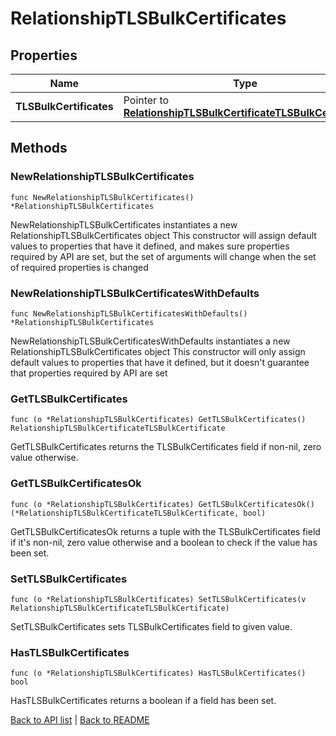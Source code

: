 # RelationshipTLSBulkCertificates

## Properties

Name | Type | Description | Notes
------------ | ------------- | ------------- | -------------
**TLSBulkCertificates** | Pointer to [**RelationshipTLSBulkCertificateTLSBulkCertificate**](RelationshipTLSBulkCertificateTLSBulkCertificate.md) |  | [optional] 

## Methods

### NewRelationshipTLSBulkCertificates

`func NewRelationshipTLSBulkCertificates() *RelationshipTLSBulkCertificates`

NewRelationshipTLSBulkCertificates instantiates a new RelationshipTLSBulkCertificates object
This constructor will assign default values to properties that have it defined,
and makes sure properties required by API are set, but the set of arguments
will change when the set of required properties is changed

### NewRelationshipTLSBulkCertificatesWithDefaults

`func NewRelationshipTLSBulkCertificatesWithDefaults() *RelationshipTLSBulkCertificates`

NewRelationshipTLSBulkCertificatesWithDefaults instantiates a new RelationshipTLSBulkCertificates object
This constructor will only assign default values to properties that have it defined,
but it doesn't guarantee that properties required by API are set

### GetTLSBulkCertificates

`func (o *RelationshipTLSBulkCertificates) GetTLSBulkCertificates() RelationshipTLSBulkCertificateTLSBulkCertificate`

GetTLSBulkCertificates returns the TLSBulkCertificates field if non-nil, zero value otherwise.

### GetTLSBulkCertificatesOk

`func (o *RelationshipTLSBulkCertificates) GetTLSBulkCertificatesOk() (*RelationshipTLSBulkCertificateTLSBulkCertificate, bool)`

GetTLSBulkCertificatesOk returns a tuple with the TLSBulkCertificates field if it's non-nil, zero value otherwise
and a boolean to check if the value has been set.

### SetTLSBulkCertificates

`func (o *RelationshipTLSBulkCertificates) SetTLSBulkCertificates(v RelationshipTLSBulkCertificateTLSBulkCertificate)`

SetTLSBulkCertificates sets TLSBulkCertificates field to given value.

### HasTLSBulkCertificates

`func (o *RelationshipTLSBulkCertificates) HasTLSBulkCertificates() bool`

HasTLSBulkCertificates returns a boolean if a field has been set.


[Back to API list](../README.md#documentation-for-api-endpoints) | [Back to README](../README.md)
